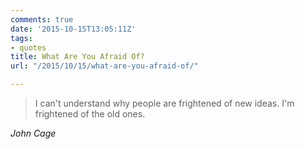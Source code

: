 ```yaml
---
comments: true
date: '2015-10-15T13:05:11Z'
tags:
- quotes
title: What Are You Afraid Of?
url: "/2015/10/15/what-are-you-afraid-of/"

---
```

<blockquote class="big">I can't understand why people are frightened of new ideas. I'm frightened of the old ones.</blockquote>

<cite class="big">John Cage</cite>


